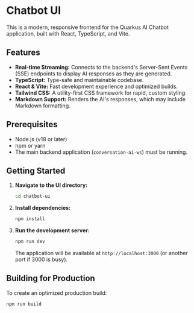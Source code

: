 # Chatbot UI

This is a modern, responsive frontend for the Quarkus AI Chatbot application, built with React, TypeScript, and Vite.

## Features

-   **Real-time Streaming:** Connects to the backend's Server-Sent Events (SSE) endpoints to display AI responses as they are generated.
-   **TypeScript:** Type-safe and maintainable codebase.
-   **React & Vite:** Fast development experience and optimized builds.
-   **Tailwind CSS:** A utility-first CSS framework for rapid, custom styling.
-   **Markdown Support:** Renders the AI's responses, which may include Markdown formatting.

## Prerequisites

-   Node.js (v18 or later)
-   npm or yarn
-   The main backend application (`conversation-ai-ws`) must be running.

## Getting Started

1.  **Navigate to the UI directory:**

    ```bash
    cd chatbot-ui
    ```

2.  **Install dependencies:**

    ```bash
    npm install
    ```

3.  **Run the development server:**

    ```bash
    npm run dev
    ```

    The application will be available at `http://localhost:3000` (or another port if 3000 is busy).

## Building for Production

To create an optimized production build:

```bash
npm run build